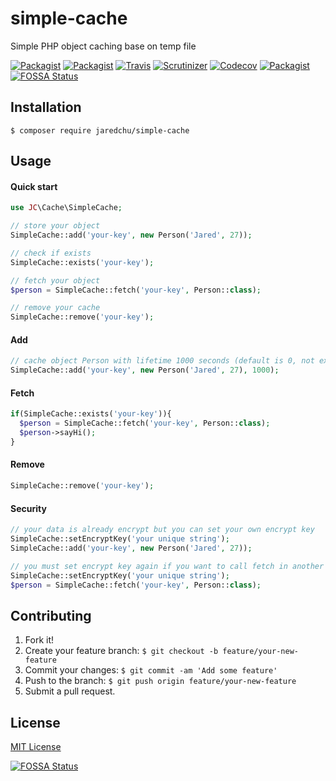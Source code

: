 # simple-cache
Simple PHP object caching base on temp file

[![Packagist](https://img.shields.io/packagist/v/jaredchu/simple-cache.svg)](https://packagist.org/packages/jaredchu/simple-cache)
[![Packagist](https://img.shields.io/packagist/dt/jaredchu/simple-cache.svg)](https://packagist.org/packages/jaredchu/simple-cache)
[![Travis](https://img.shields.io/travis/jaredchu/Simple-Cache.svg)](https://travis-ci.org/jaredchu/Simple-Cache)
[![Scrutinizer](https://img.shields.io/scrutinizer/g/jaredchu/Simple-Cache.svg)](https://scrutinizer-ci.com/g/jaredchu/Simple-Cache/)
[![Codecov](https://img.shields.io/codecov/c/github/jaredchu/Simple-Cache.svg)](https://codecov.io/gh/jaredchu/simple-cache)
[![Packagist](https://img.shields.io/packagist/l/jaredchu/simple-cache.svg)](https://packagist.org/packages/jaredchu/simple-cache)
[![FOSSA Status](https://app.fossa.io/api/projects/git%2Bhttps%3A%2F%2Fgithub.com%2Fjaredchu%2FSimple-Cache.svg?type=shield)](https://app.fossa.io/projects/git%2Bhttps%3A%2F%2Fgithub.com%2Fjaredchu%2FSimple-Cache?ref=badge_shield)

## Installation
`$ composer require jaredchu/simple-cache`

## Usage

#### Quick start
```PHP
use JC\Cache\SimpleCache;

// store your object
SimpleCache::add('your-key', new Person('Jared', 27));

// check if exists
SimpleCache::exists('your-key');

// fetch your object
$person = SimpleCache::fetch('your-key', Person::class);

// remove your cache
SimpleCache::remove('your-key');
```

#### Add
```PHP
// cache object Person with lifetime 1000 seconds (default is 0, not expire)
SimpleCache::add('your-key', new Person('Jared', 27), 1000);
```
#### Fetch
```PHP
if(SimpleCache::exists('your-key')){
  $person = SimpleCache::fetch('your-key', Person::class);
  $person->sayHi();
}
```
#### Remove
```PHP
SimpleCache::remove('your-key');
```
#### Security
```PHP
// your data is already encrypt but you can set your own encrypt key
SimpleCache::setEncryptKey('your unique string');
SimpleCache::add('your-key', new Person('Jared', 27));

// you must set encrypt key again if you want to call fetch in another session
SimpleCache::setEncryptKey('your unique string');
$person = SimpleCache::fetch('your-key', Person::class);
```

## Contributing
1. Fork it!
2. Create your feature branch: `$ git checkout -b feature/your-new-feature`
3. Commit your changes: `$ git commit -am 'Add some feature'`
4. Push to the branch: `$ git push origin feature/your-new-feature`
5. Submit a pull request.

## License
[MIT License](https://github.com/jaredchu/Simple-Cache/blob/master/LICENSE)


[![FOSSA Status](https://app.fossa.io/api/projects/git%2Bhttps%3A%2F%2Fgithub.com%2Fjaredchu%2FSimple-Cache.svg?type=large)](https://app.fossa.io/projects/git%2Bhttps%3A%2F%2Fgithub.com%2Fjaredchu%2FSimple-Cache?ref=badge_large)
